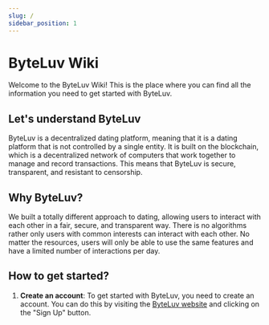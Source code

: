 ```yaml
---
slug: /
sidebar_position: 1
--- 
```


# ByteLuv Wiki

Welcome to the ByteLuv Wiki! This is the place where you can find all the information you need to get started with ByteLuv.

## Let's understand ByteLuv

ByteLuv is a decentralized dating platform, meaning that it is a dating platform that is not controlled by a single entity. It is built on the blockchain, which is a decentralized network of computers that work together to manage and record transactions. This means that ByteLuv is secure, transparent, and resistant to censorship.

## Why ByteLuv?

We built a totally different approach to dating, allowing users to interact with each other in a fair, secure, and transparent way. There is no algorithms rather only users with common interests can interact with each other. No matter the resources, users will only be able to use the same features and have a limited number of interactions per day.

## How to get started?

1. **Create an account**: To get started with ByteLuv, you need to create an account. You can do this by visiting the [ByteLuv website](https://byteluv.com) and clicking on the "Sign Up" button.

